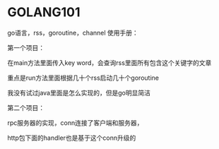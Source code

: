 # GOLANG101
go语言，rss，goroutine，channel
使用手册：    

第一个项目：

在main方法里面传入key word，会查询rss里面所有包含这个关键字的文章    

重点是run方法里面根据几十个rss启动几十个goroutine    

我没有试过java里面是怎么实现的，但是go明显简洁    
 
第二个项目：

rpc服务器的实现，conn连接了客户端和服务器，

http包下面的handler也是基于这个conn升级的